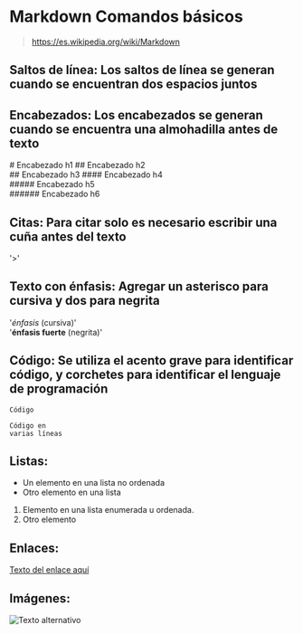 # Markdown Comandos básicos

>https://es.wikipedia.org/wiki/Markdown

## Saltos de línea: Los saltos de línea se generan cuando se encuentran dos espacios juntos

## Encabezados: Los encabezados se generan cuando se encuentra una almohadilla antes de texto

\# Encabezado h1
\## Encabezado h2  
\## Encabezado h3 
\#### Encabezado h4  
\##### Encabezado h5  
\###### Encabezado h6

## Citas: Para citar solo es necesario escribir una cuña antes del texto
'>'  

## Texto con énfasis: Agregar un asterisco para cursiva y dos para negrita

'*énfasis* (cursiva)'  
'**énfasis fuerte** (negrita)'  


 ## Código: Se utiliza el acento grave para identificar código, y corchetes para identificar el lenguaje de programación

`Código`
 ``` [language]
 Código en 
 varias líneas
 ```
 
 ## Listas:
 * Un elemento en una lista no ordenada
 * Otro elemento en una lista
 
 1. Elemento en una lista enumerada u ordenada.
 2. Otro elemento
 
## Enlaces:
 [Texto del enlace aquí](URL "Título del enlace")

## Imágenes:
![Texto alternativo](URL "Título de la imagen")

